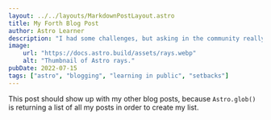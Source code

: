 ```yaml
---
layout: ../../layouts/MarkdownPostLayout.astro
title: My Forth Blog Post
author: Astro Learner
description: "I had some challenges, but asking in the community really helped!"
image:
    url: "https://docs.astro.build/assets/rays.webp"
    alt: "Thumbnail of Astro rays."
pubDate: 2022-07-15
tags: ["astro", "blogging", "learning in public", "setbacks"]
---
```

This post should show up with my other blog posts, because `Astro.glob()` is returning a list of all my posts in order to create my list.